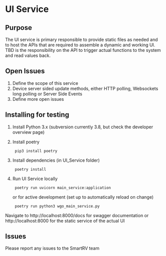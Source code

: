 # UI Service

## Purpose
The UI service is primary responsible to provide static files as needed and to host the APIs that are required to assemble a dynamic and working UI.
TBD is the responsibility on the API to trigger actual functions to the system and read values back.


## Open Issues
1. Define the scope of this service
2. Device server sided update methods, either HTTP polling, Websockets long polling or Server Side Events
3. Define more open issues


## Installing for testing
1. Install Python 3.x (subversion currently 3.8, but check the developer overview page)
2. Install poetry

        pip3 install poetry

3. Install dependencies (in UI_Service folder)

        poetry install

4. Run UI Service locally

        poetry run uvicorn main_service:application

    or for active development (set up to automatically reload on change)

        poetry run python3 wgo_main_service.py



Navigate to http://localhost:8000/docs for swagger documentation or http://localhost:8000 for the static service of the actual UI


## Issues
Please report any issues to the SmartRV team
